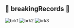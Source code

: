 ## 🏅 breakingRecords 🏅
![brk1](https://user-images.githubusercontent.com/103273798/163449396-fd60d6d8-46c7-4bdf-bf28-137f8f5de47a.png)
![brk2](https://user-images.githubusercontent.com/103273798/163449411-5a6c59c9-af84-4ef4-88f7-c2da9b5b369a.png)
![brk3](https://user-images.githubusercontent.com/103273798/163449421-cefc7c68-c456-4cc7-8bd4-41ad4d3d255b.png)
